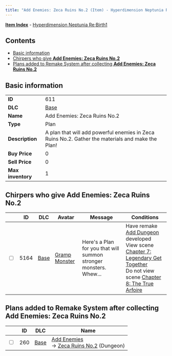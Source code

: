 ```yaml
---
title: "Add Enemies: Zeca Ruins No.2 (Item) - Hyperdimension Neptunia Re;Birth1"
---
```


[**Item Index**](/neptunia/rb1/item/index.html) - [Hyperdimension Neptunia Re;Birth1](/neptunia/rb1)

## Contents

- [Basic information](#basic-information)
- [Chirpers who give **Add Enemies: Zeca Ruins No.2**](#chirpers-who-give-add-enemies-zeca-ruins-no2)
- [Plans added to Remake System after collecting **Add Enemies: Zeca Ruins No.2**](#plans-added-to-remake-system-after-collecting-add-enemies-zeca-ruins-no2)

## Basic information

|   |   |
| -- | -- |
| **ID** | 611 |
| **DLC** | [Base](/neptunia/rb1/dlc/1-base.html) |
| **Name** | Add Enemies: Zeca Ruins No.2 |
| **Type** | Plan |
| **Description** | A plan that will add powerful enemies in Zeca Ruins No.2. Gather the materials and make the Plan! |
| **Buy Price** | 0 |
| **Sell Price** | 0 |
| **Max inventory** | 1 |


## Chirpers who give **Add Enemies: Zeca Ruins No.2**

|    | ID | DLC | Avatar | Message | Conditions |
| -- | -- | --- | ------ | ------- | ---------- |
| <input type="checkbox" id="rb1-chirper-event-1-5164" class="trackbox" /> | 5164 | [Base](/neptunia/rb1/dlc/1-base.html) | [Gramp Monster](/neptunia/rb1/undefined/1-243-gramp-monster.html) | Here's a Plan for you that will summon stronger monsters.<br />Whew... | Have remake [Add Dungeon](/neptunia/rb1/remake/1-223-add-dungeon.html) developed<br />View scene [Chapter 7: Legendary Get Together](/neptunia/rb1/scene/1-726-chapter-7-legendary-get-together.html)<br />Do not view scene [Chapter 8: The True Arfoire](/neptunia/rb1/scene/1-807-chapter-8-the-true-arfoire.html) |


## Plans added to Remake System after collecting **Add Enemies: Zeca Ruins No.2**

|    | ID | DLC | Name |
| -- | -- | --- | ---- |
| <input type="checkbox" id="rb1-remake-1-260" class="trackbox" /> | 260 | [Base](/neptunia/rb1/dlc/1-base.html) | [Add Enemies](/neptunia/rb1/remake/1-260-add-enemies.html)<br /> → [Zeca Ruins No.2](/neptunia/rb1/dungeon/1-120-zeca-ruins-no-2.html) (Dungeon) |
